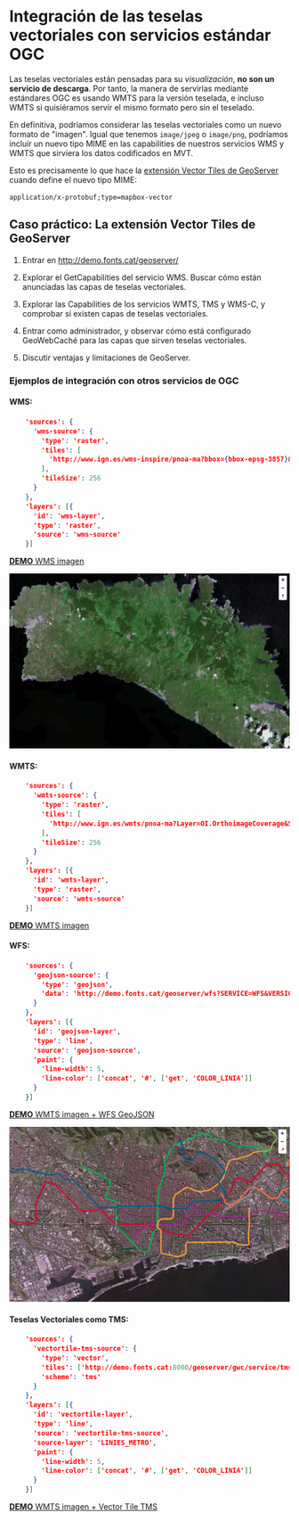 # Integración de las teselas vectoriales con servicios estándar OGC

Las teselas vectoriales están pensadas para su *visualización*, **no son un servicio de descarga**. Por tanto, la
manera de servirlas mediante estándares OGC es usando WMTS para la versión teselada, e incluso WMTS si quisiéramos
servir el mismo formato pero sin el teselado.

En definitiva, podríamos considerar las teselas vectoriales como un nuevo formato de "imagen". Igual que tenemos
`image/jpeg` o `image/png`, podríamos incluír un nuevo tipo MIME en las capabilities de nuestros servicios WMS y WMTS
que sirviera los datos codificados en MVT.

Esto es precisamente lo que hace la [extensión Vector Tiles de GeoServer](https://docs.geoserver.org/stable/en/user/extensions/vectortiles/install.html)
cuando define el nuevo tipo MIME:

    application/x-protobuf;type=mapbox-vector

## Caso práctico: La extensión Vector Tiles de GeoServer

1. Entrar en http://demo.fonts.cat/geoserver/

2. Explorar el GetCapabilities del servicio WMS. Buscar cómo están anunciadas las capas de teselas vectoriales.

3. Explorar las Capabilities de los servicios WMTS, TMS y WMS-C, y comprobar si existen capas de teselas vectoriales.

4. Entrar como administrador, y observar cómo está configurado GeoWebCaché para las capas que sirven teselas vectoriales.

5. Discutir ventajas y limitaciones de GeoServer.


### Ejemplos de integración con otros servicios de OGC

#### WMS:

```json
    'sources': {
      'wms-source': {
        'type': 'raster',
        'tiles': [
          'http://www.ign.es/wms-inspire/pnoa-ma?bbox={bbox-epsg-3857}&format=image/jpeg&service=WMS&version=1.1.1&request=GetMap&srs=EPSG:3857&width=256&height=256&layers=OI.OrthoimageCoverage'
        ],
        'tileSize': 256
      }
    },
    'layers': [{
      'id': 'wms-layer',
      'type': 'raster',
      'source': 'wms-source'
    }]
```

[**DEMO** WMS imagen](../ejemplos/wms-pnoa.html)

![Visor PNOA](img/visor-pnoa.png)

#### WMTS: 

```json
    'sources': {
      'wmts-source': {
        'type': 'raster',
        'tiles': [
          'http://www.ign.es/wmts/pnoa-ma?Layer=OI.OrthoimageCoverage&Style=default&TileMatrixSet=GoogleMapsCompatible&Service=WMTS&Request=GetTile&Version=1.0.0&Format=image/jpeg&TileMatrix={z}&TileCol={x}&TileRow={y}'
        ],
        'tileSize': 256
      }
    },
    'layers': [{
      'id': 'wmts-layer',
      'type': 'raster',
      'source': 'wmts-source'
    }]
```

[**DEMO** WMTS imagen](../ejemplos/wmts-pnoa.html)


#### WFS:

```json
    'sources': {
      'geojson-source': {
        'type': 'geojson',
        'data': 'http://demo.fonts.cat/geoserver/wfs?SERVICE=WFS&VERSION=1.1.0&REQUEST=GetFeature&TYPENAME=TMB:LINIES_METRO&outputFormat=json&srsName=EPSG:4326'
      }
    },
    'layers': [{
      'id': 'geojson-layer',
      'type': 'line',
      'source': 'geojson-source',
      'paint': {
        'line-width': 5,
        'line-color': ['concat', '#', ['get', 'COLOR_LINIA']]
      }
    }]
```

[**DEMO** WMTS imagen + WFS GeoJSON](../ejemplos/wfs-geojson.html)


![Visor Metro](img/visor-metro.png)

#### Teselas Vectoriales como TMS:

```json
    'sources': {
      'vectortile-tms-source': {
        'type': 'vector',
        'tiles': ['http://demo.fonts.cat:8000/geoserver/gwc/service/tms/1.0.0/TMB%3ALINIES_METRO@EPSG%3A900913@pbf/{z}/{x}/{y}.pbf'],
        'scheme': 'tms'
      }
    },
    'layers': [{
      'id': 'vectortile-layer',
      'type': 'line',
      'source': 'vectortile-tms-source',
      'source-layer': 'LINIES_METRO',
      'paint': {
        'line-width': 5,
        'line-color': ['concat', '#', ['get', 'COLOR_LINIA']]
      }
    }]
```

[**DEMO** WMTS imagen + Vector Tile TMS](../ejemplos/tms-vector.html)

